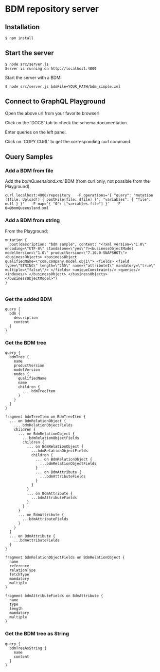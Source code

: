 # BDM repository server

## Installation
```
$ npm install
```

## Start the server
```
$ node src/server.js
Server is running on http://localhost:4000
```

Start the server with a BDM:
```
$ node src/server.js bdmFile=YOUR_PATH/bdm_simple.xml
```

## Connect to GraphQL Playground

Open the above url from your favorite browser!

Click on the 'DOCS' tab to check the schema documentation.

Enter queries on the left panel.

Click on 'COPY CURL' to get the corresponding curl command


## Query Samples

### Add a BDM from file

Add the _bomQueensland.xml_ BDM (from curl only, not possible from the Playground)

```
curl localhost:4000/repository   -F operations='{ "query": "mutation ($file: Upload!) { postFile(file: $file) }", "variables": { "file": null } }'   -F map='{ "0": ["variables.file"] }'   -F 0=@bomQueensland.xml
```

### Add a BDM from string

From the Playground:

```
mutation {
  post(description: "bdm sample", content: "<?xml version=\"1.0\" encoding=\"UTF-8\" standalone=\"yes\"?><businessObjectModel modelVersion=\"1.0\" productVersion=\"7.10.0-SNAPSHOT\"> <businessObjects> <businessObject qualifiedName=\"com.company.model.obj1\"> <fields> <field type=\"STRING\" length=\"255\" name=\"attribute1\" mandatory=\"true\" multiple=\"false\"/> </fields> <uniqueConstraints/> <queries/> <indexes/> </businessObject> </businessObjects> </businessObjectModel>")
}


```

### Get the added BDM

```
query {
  bdm {
    description
    content
  }
}
```

### Get the BDM tree

```
query {
  bdmTree {
    name
    productVersion
    modelVersion
    nodes {
      qualifiedName
      name
      children {
        ... bdmTreeItem
      }
    }
  }
}

fragment bdmTreeItem on BdmTreeItem {
  ... on BdmRelationObject {
    ... bdmRelationObjectFields
    children {
      ... on BdmRelationObject {
        ...bdmRelationObjectFields
        children {
          ... on BdmRelationObject {
            ...bdmRelationObjectFields
            children {
              ... on BdmRelationObject {
                ...bdmRelationObjectFields
              }
              ... on BdmAttribute {
                ...bdmAttributeFields
              }
            }
          }
          ... on BdmAttribute {
            ...bdmAttributeFields
          }
        }
      }
      ... on BdmAttribute {
        ...bdmAttributeFields
      }
    }
  }
  ... on BdmAttribute {
    ...bdmAttributeFields
  }
}

fragment bdmRelationObjectFields on BdmRelationObject {
  name
  reference
  relationType
  fetchType
  mandatory
  multiple
}

fragment bdmAttributeFields on BdmAttribute {
  name
  type
  length
  mandatory
  multiple
}

```

### Get the BDM tree as String

```
query {
  bdmTreeAsString {
    name
    content 
  }
}
```

